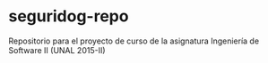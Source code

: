 # seguridog-repo
Repositorio para el proyecto de curso de la asignatura Ingeniería de Software II (UNAL 2015-II)
